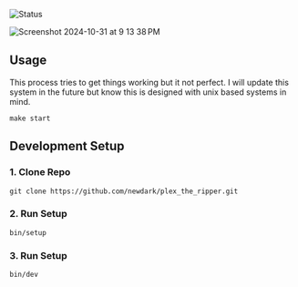 ![Status](https://github.com/brand-it/plex_the_ripper/workflows/Status/badge.svg)

![Screenshot 2024-10-31 at 9 13 38 PM](https://github.com/user-attachments/assets/6c81df81-b50f-4db0-83d5-4182480c8190)

## Usage

This process tries to get things working but it not perfect. I will update this system in the future but know this is designed with unix based systems in mind.

```shell
make start
```

## Development Setup

### 1. Clone Repo
```shell
git clone https://github.com/newdark/plex_the_ripper.git
```

### 2. Run Setup
```shell
bin/setup
```

### 3. Run Setup
```shell
bin/dev
```
